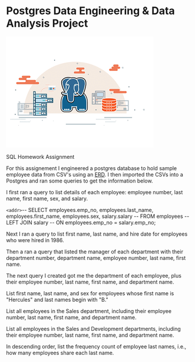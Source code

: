 # Postgres Data Engineering & Data Analysis Project

![](postgres_sql_gif.gif)

SQL Homework Assignment 



For this assignement I engineered a postgres database to hold sample employee data from CSV's using an [ERD](https://www.quickdatabasediagrams.com). I then imported the CSVs into a Postgres and ran some queries to get the information below.

I first ran a query to list details of each employee: employee number, last name, first name, sex, and salary.

`<addr>`-- SELECT employees.emp_no, employees.last_name, employees.first_name, employees.sex, salary.salary
-- FROM employees
-- LEFT JOIN salary
-- ON employees.emp_no = salary.emp_no;


Next I ran a query to list first name, last name, and hire date for employees who were hired in 1986.


Then a ran a query that listed the manager of each department with their department number, department name, employee number, last name, first name.


The next query I created got me the department of each employee, plus their employee number, last name, first name, and department name.


List first name, last name, and sex for employees whose first name is "Hercules" and last names begin with "B."


List all employees in the Sales department, including their employee number, last name, first name, and department name.


List all employees in the Sales and Development departments, including their employee number, last name, first name, and department name.


In descending order, list the frequency count of employee last names, i.e., how many employees share each last name.




